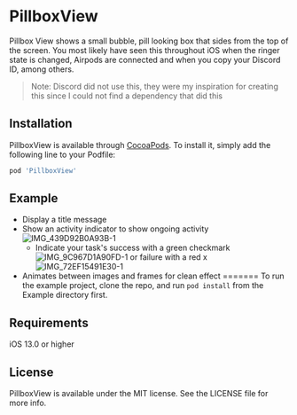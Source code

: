 # PillboxView

Pillbox View shows a small bubble, pill looking box that sides from the top of the screen. You most likely have seen this throughout iOS when the ringer state is changed, Airpods are connected and when you copy your Discord ID, among others. 

> Note: Discord did not use this, they were my inspiration for creating this since I could not find a dependency that did this

## Installation

PillboxView is available through [CocoaPods](https://cocoapods.org). To install
it, simply add the following line to your Podfile:

```ruby
pod 'PillboxView'
```

## Example

- Display a title message
- Show an activity indicator to show ongoing activity ![IMG_439D92B0A93B-1](https://user-images.githubusercontent.com/70717139/147837941-3ebd4ed7-b547-4601-87f5-dec0c7d5f317.jpeg)
  - Indicate your task's success with a green checkmark ![IMG_9C967D1A90FD-1](https://user-images.githubusercontent.com/70717139/147837835-c8090601-8134-42eb-acd3-463968d7a4d1.jpeg) 
 or failure with a red x ![IMG_72EF15491E30-1](https://user-images.githubusercontent.com/70717139/147837825-ce3c8894-f68c-4a08-94a8-38f3d5586fea.jpeg)
- Animates between images and frames for clean effect
=======
To run the example project, clone the repo, and run `pod install` from the Example directory first.

## Requirements

iOS 13.0 or higher

## License

PillboxView is available under the MIT license. See the LICENSE file for more info.
